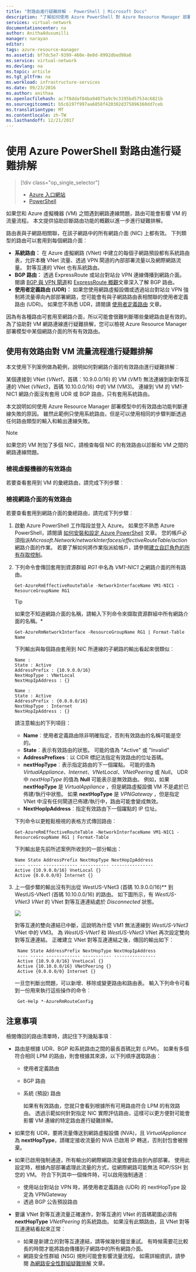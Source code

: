 ```yaml
---
title: "對路由進行疑難排解 - PowerShell | Microsoft Docs"
description: "了解如何使用 Azure PowerShell 對 Azure Resource Manager 部署模型中的路由進行疑難排解。"
services: virtual-network
documentationcenter: na
author: AnithaAdusumilli
manager: narayan
editor: 
tags: azure-resource-manager
ms.assetid: bf7dc5e7-9399-460e-8e0d-8992dbed98a6
ms.service: virtual-network
ms.devlang: na
ms.topic: article
ms.tgt_pltfrm: na
ms.workload: infrastructure-services
ms.date: 09/23/2016
ms.author: anithaa
ms.openlocfilehash: ac7f8ddaf84ba94075a9c9c3195bd57534c6821b
ms.sourcegitcommit: b5c6197f997aa6858f420302d375896360dd7ceb
ms.translationtype: MT
ms.contentlocale: zh-TW
ms.lasthandoff: 12/21/2017
---
```

# <a name="troubleshoot-routes-using-azure-powershell"></a>使用 Azure PowerShell 對路由進行疑難排解
> [!div class="op_single_selector"]
> * [Azure 入口網站](virtual-network-routes-troubleshoot-portal.md)
> * [PowerShell](virtual-network-routes-troubleshoot-powershell.md)
> 
> 

如果您和 Azure 虛擬機器 (VM) 之間遇到網路連線問題，路由可能會影響 VM 的流量流程。 本文提供協助診斷路由功能的概觀以進一步進行疑難排解。

路由表與子網路相關聯，在該子網路中的所有網路介面 (NIC) 上都有效。 下列類型的路由可以套用到每個網路介面︰

* **系統路由︰** 在 Azure 虛擬網路 (VNet) 中建立的每個子網路預設都有系統路由表，允許本機 VNet 流量、透過 VPN 閘道的內部部署流量以及網際網路流量。 對等互連的 VNet 也有系統路由。
* **BGP 路由︰** 透過 ExpressRoute 或站台對站台 VPN 連線傳播到網路介面。 閱讀 [BGP 與 VPN 閘道](../vpn-gateway/vpn-gateway-bgp-overview.md)和 [ExpressRoute 概觀](../expressroute/expressroute-introduction.md)文章深入了解 BGP 路由。
* **使用者定義路由 (UDR)：** 如果您使用網路虛擬設備或透過站台對站台 VPN 強制將流量導向內部部署網路，您可能會有與子網路路由表相關聯的使用者定義路由 (UDR)。 如果您不熟悉 UDR，請閱讀 [使用者定義路由](virtual-networks-udr-overview.md#user-defined) 文章。

因為有各種路由可套用至網路介面，所以可能會很難判斷哪些彙總路由是有效的。 為了協助對 VM 網路連線進行疑難排解，您可以檢視 Azure Resource Manager 部署模型中某個網路介面的所有有效路由。

## <a name="using-effective-routes-to-troubleshoot-vm-traffic-flow"></a>使用有效路由對 VM 流量流程進行疑難排解
本文使用下列案例做為範例，說明如何對網路介面的有效路由進行疑難排解︰

某個連接到 VNet (*VNet1*，首碼︰10.9.0.0/16) 的 VM (*VM1*) 無法連線到新對等互連的 VNet (*VNet3*，首碼 10.10.0.0/16) 中的 VM (VM3)。 連線到 VM 的 VM1-NIC1 網路介面沒有套用 UDR 或 BGP 路由，只有套用系統路由。

本文說明如何使用 Azure Resource Manager 部署模型中的有效路由功能判斷連線失敗的原因。
雖然此範例只使用系統路由，但是可以使用相同的步驟判斷透過任何路由類型的輸入和輸出連線失敗。

> [!NOTE]
> 如果您的 VM 附加了多個 NIC，請檢查每個 NIC 的有效路由以診斷和 VM 之間的網路連線問題。
> 
> 

### <a name="view-effective-routes-for-a-virtual-machine"></a>檢視虛擬機器的有效路由
若要查看套用到 VM 的彙總路由，請完成下列步驟︰

### <a name="view-effective-routes-for-a-network-interface"></a>檢視網路介面的有效路由
若要查看套用到網路介面的彙總路由，請完成下列步驟︰

1. 啟動 Azure PowerShell 工作階段並登入 Azure。 如果您不熟悉 Azure PowerShell，請閱讀 [如何安裝和設定 Azure PowerShell](/powershell/azure/overview) 文章。 您的帳戶必須指派*Microsoft.Network/networkInterfaces/effectiveRouteTable/action*網路介面的作業。 若要了解如何將作業指派給帳戶，請參閱[建立自訂角色的所有存取控制](../active-directory/role-based-access-control-custom-roles.md?toc=%2fazure%2fvirtual-network%2ftoc.json#actions)。
2. 下列命令會傳回套用到資源群組 *RG1* 中名為 *VM1-NIC1* 之網路介面的所有路由。
   
       Get-AzureRmEffectiveRouteTable -NetworkInterfaceName VM1-NIC1 -ResourceGroupName RG1
   
   > [!TIP]
   > 如果您不知道網路介面的名稱，請輸入下列命令來擷取資源群組中所有網路介面的名稱。*
   > 
   > 
   
       Get-AzureRmNetworkInterface -ResourceGroupName RG1 | Format-Table Name
   
   下列輸出與每個路由套用到 NIC 所連線的子網路的輸出看起來很類似︰
   
       Name :
       State : Active
       AddressPrefix : {10.9.0.0/16}
       NextHopType : VNetLocal
       NextHopIpAddress : {}
   
       Name :
       State : Active
       AddressPrefix : {0.0.0.0/16}
       NextHopType : Internet
       NextHopIpAddress : {}
   
   請注意輸出的下列項目：
   
   * **Name**︰使用者定義路由除非明確指定，否則有效路由的名稱可能是空的。 
   * **State**︰表示有效路由的狀態。 可能的值為 "Active" 或 "Invalid"
   * **AddressPrefixes**︰以 CIDR 標記法指定有效路由的位址首碼。 
   * **nextHopType**︰表示指定路由的下一個躍點。 可能的值為 *VirtualAppliance*、*Internet*、*VNetLocal*、*VNetPeering* 或 *Null*。 UDR 中 *nextHopType* 的值為 **Null** 可能表示是無效路由。 例如，如果 **nextHopType** 是 *VirtualAppliance* ，但是網路虛擬設備 VM 不是處於已佈建/執行中狀態。 如果 **nextHopType** 是 *VPNGateway* ，但是指定 VNet 中沒有任何閘道已佈建/執行中，路由可能會變成無效。
   * **NextHopIpAddress**︰指定有效路由下一個躍點的 IP 位址。
   
   下列命令以更輕鬆檢視的表格方式傳回路由︰
   
       Get-AzureRmEffectiveRouteTable -NetworkInterfaceName VM1-NIC1 -ResourceGroupName RG1 | Format-Table
   
   下列輸出是先前所述案例所收到的一部分輸出：
   
       Name State AddressPrefix NextHopType NextHopIpAddress
       ---- ----- ------------- ----------- ----------------
       Active {10.9.0.0/16} VnetLocal {}
       Active {0.0.0.0/0} Internet {}
3. 上一個步驟的輸出沒有列出從 WestUS-VNet3 (首碼 10.9.0.0/16)** 到 WestUS-VNet1 (首碼 10.10.0.0/16) 的路由。 如下圖所示，有 *WestUS-VNet3 VNet* 的 VNet 對等互連連結處於 *Disconnected* 狀態。
   
    ![](./media/virtual-network-routes-troubleshoot-portal/image4.png)
   
    對等互連的雙向連結已中斷，這說明為什麼 VM1 無法連線到 *WestUS-VNet3* VNet 中的 VM3。 為 *WestUS-VNet1* 和 *WestUS-VNet3* VNet 再次設定雙向對等互連連結。 正確建立 VNet 對等互連連結之後，傳回的輸出如下︰
   
        Name State AddressPrefix NextHopType NextHopIpAddress
        ---- ----- ------------- ----------- ----------------
        Active {10.9.0.0/16} VnetLocal {}
        Active {10.10.0.0/16} VNetPeering {}
        Active {0.0.0.0/0} Internet {}
   
    一旦您判斷出問題，可以新增、移除或變更路由和路由表。 輸入下列命令可看到一份用來執行這些操作的命令︰
   
        Get-Help *-AzureRmRouteConfig

## <a name="considerations"></a>注意事項
檢閱傳回的路由清單時，請記住下列幾點事項︰

* 路由是根據 UDR、BGP 和系統路由之間的最長首碼比對 (LPM)。 如果有多個符合相同 LPM 的路由，則會根據其來源，以下列順序選取路由：
  
  * 使用者定義路由
  * BGP 路由
  * 系統 (預設) 路由
    
    如果有有效路由，您就只會看到根據所有可用路由符合 LPM 的有效路由。 透過示範如何針對指定 NIC 實際評估路由，這樣可以更方便對可能會影響 VM 連線的特定路由進行疑難排解。
* 如果您有 UDR，要將流量傳送到網路虛擬設備 (NVA)，且 *VirtualAppliance* 為 **nextHopType**，請確定接收流量的 NVA 已啟用 IP 轉送，否則封包會被捨棄。 
* 如果已啟用強制通道，所有輸出的網際網路流量就會路由到內部部署。 使用此設定時，根據內部部署處理此流量的方式，從網際網路可能無法 RDP/SSH 到您的 VM。 
  符合下列其中一個條件時，可以啟用強制通道︰
  * 使用站台對站台 VPN 時，將使用者定義路由 (UDR) 的 nextHopType 設定為 VPNGateway
  * 透過 BGP 公告預設路由
* 要讓 VNet 對等互連流量正確運作，對等互連的 VNet 的首碼範圍必須有 **nextHopType** *VNetPeering* 的系統路由。 如果沒有此類路由，且 VNet 對等互連連結看起來正常︰
  * 如果是新建立的對等互連連結，請等候幾秒鐘並重試。 有時候需要花比較長的時間才能將路由傳播到子網路中的所有網路介面。
  * 網路安全性群組 (NSG) 規則可能會影響流量流程。 如需詳細資訊，請參閱 [為網路安全性群組疑難排解](virtual-network-nsg-troubleshoot-powershell.md) 文章。

